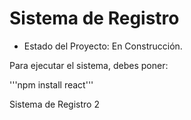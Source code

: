  <h1>Sistema de Registro</h1>

 - Estado del Proyecto: En Construcción.

Para ejecutar el sistema, debes poner:

'''npm install react'''

Sistema de Registro 2

